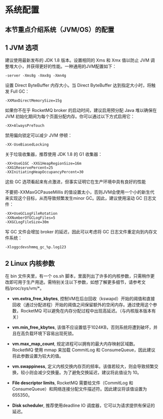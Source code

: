 # 系统配置

本节重点介绍系统（JVM/OS）的配置
---

## **1 JVM 选项** ##

建议使用最新发布的 JDK 1.8 版本。设置相同的 Xms 和 Xmx 值以防止 JVM 调整堆大小，并获得更好的性能。一种通用的JVM配置如下：

    -server -Xms8g -Xmx8g -Xmn4g

设置 Direct ByteBuffer 内存大小。当 Direct ByteBuffer 达到指定大小时，将触发 Full GC：

    -XXMaxDirectMemorySize=15g

如果你不在乎 RocketMQ broker 的启动时间，建议启用预分配 Java 堆以确保在 JVM 初始化期间为每个页面分配内存。你可以通过以下方式启用它：

    -XX+AlwaysPreTouch

禁用偏向锁定可以减少 JVM 停顿：

    -XX-UseBiasedLocking

关于垃圾收集器，推荐使用 JDK 1.8 的 G1 收集器：

    -XX+UseG1GC -XXG1HeapRegionSize=16m 
    -XXG1ReservePercent=25
    -XXInitiatingHeapOccupancyPercent=30

这些 GC 选项看起来有点激进，但事实证明它在生产环境中具有良好的性能

不要把-XXMaxGCPauseMillis 的值设置太小，否则JVM会使用一个小的新生代来实现这个目标，从而导致频繁发生minor GC。因此，建议使用滚动 GC 日志文件：

    -XX+UseGCLogFileRotation 
    -XXNumberOfGCLogFiles=5 
    -XXGCLogFileSize=30m

写 GC 文件会增加 broker 的延迟，因此可以考虑将 GC 日志文件重定向到内存文件系统：

    -Xloggcdevshmmq_gc_%p.log123

## 2 Linux 内核参数 ##

在 bin 文件夹里，有一个 os.sh 脚本，里面列出了许多的内核参数，只需稍作更改即可用于生产用途。需特别关注以下参数，如想了解更多细节，请参考文档/proc/sys/vm/*。

- **vm.extra_free_kbytes**, 控制VM在后台回收（kswapd）开始的阈值和直接回收（通过分配进程）开始的阈值之间保留额外的空闲内存。通过使用这个参数，RocketMQ
  可以避免在内存分配过程中出现高延迟。（与内核版本版本有关）


- **vm.min_free_kbytes**, 该值不应设置低于1024KB，否则系统将遭到破坏，并且在高负载环境下容易出现死锁。


- **vm.max_map_count**, 规定进程可以拥有的最大内存映射区域数。 RocketMQ 使用 mmap 来加载 CommitLog 和 ConsumeQueue，因此建议将此参数设置为较大的值。


- **vm.swappiness**, 定义内核交换内存页的频率。该值若较大，则会导致频繁交换，较小则会减少交换量。为了避免交换延迟，建议将此值设为 10。


- **File descriptor limits**, RocketMQ 需要给文件（CommitLog 和 ConsumeQueue）和网络连接分配文件描述符。因此建议将该值设置为 655350。


- **Disk scheduler**, 推荐使用deadline IO 调度器，它可以为请求提供有保证的延迟。 
